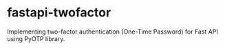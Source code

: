 # fastapi-twofactor
Implementing two-factor authentication (One-Time Password) for Fast API using PyOTP library. 
